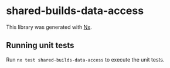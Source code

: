 # shared-builds-data-access

This library was generated with [Nx](https://nx.dev).

## Running unit tests

Run `nx test shared-builds-data-access` to execute the unit tests.
